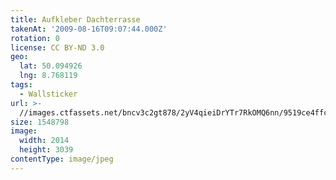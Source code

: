 ```yaml
---
title: Aufkleber Dachterrasse
takenAt: '2009-08-16T09:07:44.000Z'
rotation: 0
license: CC BY-ND 3.0
geo:
  lat: 50.094926
  lng: 8.768119
tags:
  - Wallsticker
url: >-
  //images.ctfassets.net/bncv3c2gt878/2yV4qieiDrYTr7RkOMQ6nn/9519ce4ffc1ed3b73e0f21c8c2117822/aufkleber-dachterrasse_4350420991_o
size: 1548798
image:
  width: 2014
  height: 3039
contentType: image/jpeg
---
```


